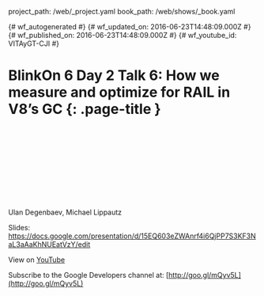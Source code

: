 project_path: /web/_project.yaml
book_path: /web/shows/_book.yaml

{# wf_autogenerated #}
{# wf_updated_on: 2016-06-23T14:48:09.000Z #}
{# wf_published_on: 2016-06-23T14:48:09.000Z #}
{# wf_youtube_id: VITAyGT-CJI #}

# BlinkOn 6 Day 2 Talk 6: How we measure and optimize for RAIL in V8’s GC {: .page-title }


<div class="video-wrapper">
  <iframe class="devsite-embedded-youtube-video" data-video-id="VITAyGT-CJI"
          data-autohide="1" data-showinfo="0" frameborder="0" allowfullscreen>
  </iframe>
</div>

Ulan Degenbaev, Michael Lippautz

Slides: https://docs.google.com/presentation/d/15EQ603eZWAnrf4i6QjPP7S3KF3NaL3aAaKhNUEatVzY/edit

View on [YouTube](https://youtu.be/VITAyGT-CJI)

Subscribe to the Google Developers channel at: [http://goo.gl/mQyv5L](http://goo.gl/mQyv5L)
